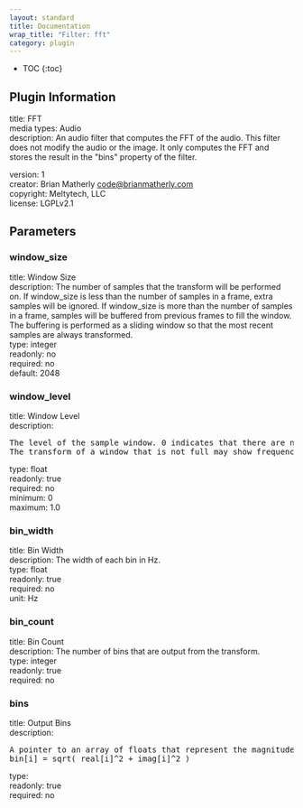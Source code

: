 ```yaml
---
layout: standard
title: Documentation
wrap_title: "Filter: fft"
category: plugin
---
```

* TOC
{:toc}

## Plugin Information

title: FFT  
media types:
Audio  
description: An audio filter that computes the FFT of the audio. This filter does not modify the audio or the image. It only computes the FFT and stores the result in the &quot;bins&quot; property of the filter.
  
version: 1  
creator: Brian Matherly <code@brianmatherly.com>  
copyright: Meltytech, LLC  
license: LGPLv2.1  

## Parameters

### window_size

title: Window Size    
description:
The number of samples that the transform will be performed on. If window_size is less than the number of samples in a frame, extra samples will be ignored. If window_size is more than the number of samples in a frame, samples will be buffered from previous frames to fill the window. The buffering is performed as a sliding window so that the most recent samples are always transformed.  
type: integer  
readonly: no  
required: no  
default: 2048  

### window_level

title: Window Level    
description:
<pre>
The level of the sample window. 0 indicates that there are no samples in the window. 1.0 indicates that the window is full.
The transform of a window that is not full may show frequency spikes that are not really present in the audio.
</pre>
type: float  
readonly: true  
required: no  
minimum: 0  
maximum: 1.0  

### bin_width

title: Bin Width    
description:
The width of each bin in Hz.  
type: float  
readonly: true  
required: no  
unit: Hz  

### bin_count

title: Bin Count    
description:
The number of bins that are output from the transform.  
type: integer  
readonly: true  
required: no  

### bins

title: Output Bins    
description:
<pre>
A pointer to an array of floats that represent the magnitude of the output of the transform.
bin[i] = sqrt( real[i]^2 + imag[i]^2 )
</pre>
type:   
readonly: true  
required: no  

